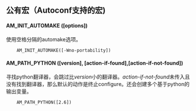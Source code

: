 ## 公有宏（Autoconf支持的宏)

#### AM_INIT_AUTOMAKE ([options])
使用空格分隔的automake选项。
```
	AM_INIT_AUTOMAKE([-Wno-portability])
```

#### AM_PATH_PYTHON ([version], [action-if-found],[action-if-not-found]) 
寻找python翻译器，会跳过比*version*小的翻译器。*action-if-not-found*未传入且没有找到翻译器，那么默认的动作是终止configure。还会创建多个基于python的输出变量。
```
	AM_PATH_PYTHON([2.6])
```

